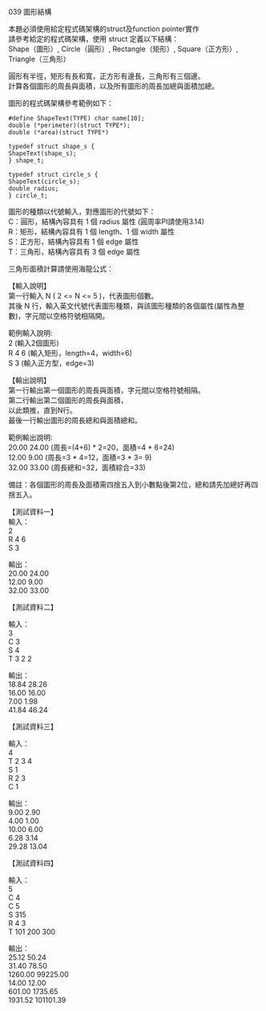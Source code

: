 039 圖形結構  

本題必須使用給定程式碼架構的struct及function pointer實作  
請參考給定的程式碼架構，使用 struct 定義以下結構：  
Shape（圖形）, Circle（圓形）, Rectangle（矩形）, Square（正方形）,  
Triangle（三角形）  
  
圓形有半徑，矩形有長和寬，正方形有邊長，三角形有三個邊。  
計算各個圖形的周長與面積，以及所有圖形的周長加總與面積加總。  
  
圖形的程式碼架構參考範例如下：  
```
#define ShapeText(TYPE) char name[10];
double (*perimeter)(struct TYPE*);
double (*area)(struct TYPE*)

typedef struct shape_s {
ShapeText(shape_s);
} shape_t;
  
typedef struct circle_s {
ShapeText(circle_s);
double radius;
} circle_t;
```
  
圖形的種類以代號輸入，對應圖形的代號如下：  
C：圓形，結構內容具有 1 個 radius 屬性 (圓周率PI請使用3.14)  
R：矩形，結構內容具有 1 個 length、1 個 width 屬性  
S：正方形，結構內容具有 1 個 edge 屬性  
T：三角形，結構內容具有 3 個 edge 屬性  
  
三角形面積計算請使用海龍公式：  
  
  
【輸入說明】  
第一行輸入 N ( 2 <= N <= 5 )，代表圖形個數。  
其後 N 行，輸入英文代號代表圖形種類，與該圖形種類的各個屬性(屬性為整數)，字元間以空格符號相隔開。  
  
範例輸入說明:  
2 (輸入2個圖形)  
R 4 6 (輸入矩形，length=4，width=6)  
S 3 (輸入正方型，edge=3)  
  
  
【輸出說明】  
第一行輸出第一個圖形的周長與面積，字元間以空格符號相隔。  
第二行輸出第二個圖形的周長與面積，  
以此類推，直到N行。  
最後一行輸出圖形的周長總和與面積總和。  
  
範例輸出說明:  
20.00 24.00 (周長=(4+6) * 2=20，面積=4 * 6=24)  
12.00 9.00 (周長=3 * 4=12，面積=3 * 3= 9)  
32.00 33.00 (周長總和=32，面積綜合=33)
  
備註：各個圖形的周長及面積需四捨五入到小數點後第2位，總和請先加總好再四捨五入。  
  
【測試資料一】  
輸入：  
2  
R 4 6  
S 3  
  
輸出：  
20.00 24.00  
12.00 9.00  
32.00 33.00  
  
【測試資料二】  
  
輸入：  
3  
C 3  
S 4  
T 3 2 2  
  
輸出：  
18.84 28.26  
16.00 16.00  
7.00 1.98  
41.84 46.24  
  
【測試資料三】  
  
輸入：  
4  
T 2 3 4  
S 1  
R 2 3  
C 1  
  
輸出：  
9.00 2.90  
4.00 1.00  
10.00 6.00  
6.28 3.14  
29.28 13.04  
  
【測試資料四】  
  
輸入：  
5  
C 4  
C 5  
S 315  
R 4 3  
T 101 200 300  
  
輸出：  
25.12 50.24  
31.40 78.50  
1260.00 99225.00  
14.00 12.00  
601.00 1735.65  
1931.52 101101.39  
